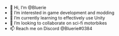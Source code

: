 - 👋 Hi, I’m @Bluerie
- 👀 I’m interested in game development and modding
- 🌱 I’m currently learning to effectively use Unity
- 💞️ I’m looking to collaborate on sci-fi motorbikes
- 📫 Reach me on Discord @Bluerie#0384

